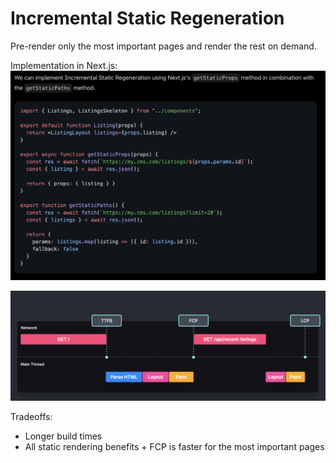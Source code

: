 # Incremental Static Regeneration

Pre-render only the most important pages and render the rest on demand.

Implementation in Next.js:
![Incremental Static Regeneration](./images/isr1.png)

![Incremental Static Regeneration](./images/isr2.png)

Tradeoffs:

- Longer build times
- All static rendering benefits + FCP is faster for the most important pages
